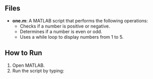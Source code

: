 ## Files
- **one.m**: A MATLAB script that performs the following operations:
  - Checks if a number is positive or negative.
  - Determines if a number is even or odd.
  - Uses a while loop to display numbers from 1 to 5.

## How to Run
1. Open MATLAB.
2. Run the script by typing:

